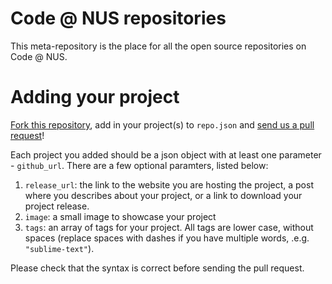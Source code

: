 # Code @ NUS repositories

This meta-repository is the place for all the open source repositories on Code @
NUS.

# Adding your project

[Fork this repository](https://guides.github.com/activities/forking/), add in
your project(s) to `repo.json` and [send us a pull
request](https://help.github.com/articles/creating-a-pull-request)!

Each project you added should be a json object with at least one parameter -
`github_url`. There are a few optional paramters, listed below:

1. `release_url`: the link to the website you are hosting the project, a post where you describes about your project, or a link to download your project release. 
2. `image`: a small image to showcase your project
3. `tags`: an array of tags for your project. All tags are lower case, without spaces (replace spaces with dashes if you have multiple words, .e.g. `"sublime-text"`).

Please check that the syntax is correct before sending the pull request.
